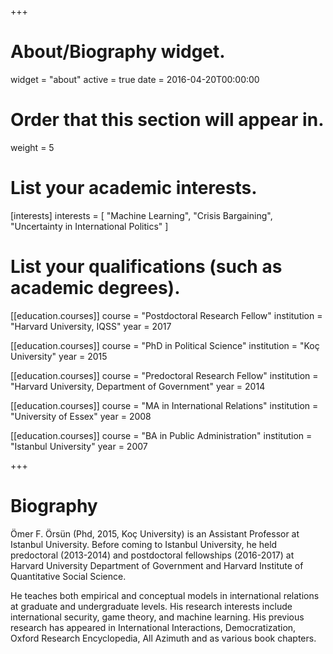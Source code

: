 +++
# About/Biography widget.
widget = "about"
active = true
date = 2016-04-20T00:00:00

# Order that this section will appear in.
weight = 5

# List your academic interests.
[interests]
  interests = [
    "Machine Learning",
    "Crisis Bargaining",
    "Uncertainty in International Politics"
  ]

# List your qualifications (such as academic degrees).

[[education.courses]]
  course = "Postdoctoral Research Fellow"
  institution = "Harvard University, IQSS"
  year = 2017

[[education.courses]]
  course = "PhD in Political Science"
  institution = "Koç University"
  year = 2015

[[education.courses]]
  course = "Predoctoral Research Fellow"
  institution = "Harvard University, Department of Government"
  year = 2014

[[education.courses]]
  course = "MA in International Relations"
  institution = "University of Essex"
  year = 2008

[[education.courses]]
  course = "BA in Public Administration"
  institution = "Istanbul University"
  year = 2007
 
+++

# Biography

Ömer F. Örsün (Phd, 2015, Koç University) is an Assistant Professor at Istanbul University. Before coming to Istanbul University, he held predoctoral (2013-2014) and postdoctoral fellowships (2016-2017) at Harvard University Department of Government and Harvard Institute of Quantitative Social Science. 

He teaches both empirical and conceptual models in international relations at graduate and undergraduate levels.  His research interests include international security, game theory, and machine learning. His previous research has appeared in International Interactions, Democratization, Oxford Research Encyclopedia, All Azimuth and as various book chapters. 

